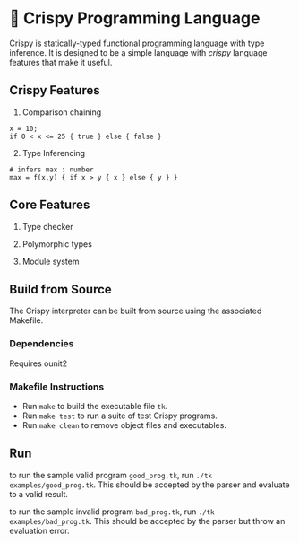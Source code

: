 
# 🥓 Crispy Programming Language

Crispy is statically-typed functional programming language with type inference. It is designed to be a simple language with *crispy* language features that make it useful.

## Crispy Features

1. Comparison chaining
```
x = 10;
if 0 < x <= 25 { true } else { false }
```

2. Type Inferencing
```
# infers max : number
max = f(x,y) { if x > y { x } else { y } }
```

## Core Features

1. Type checker


2. Polymorphic types


3. Module system


## Build from Source
The Crispy interpreter can be built from source using the associated Makefile.

### Dependencies
Requires ounit2

### Makefile Instructions
- Run `make` to build the executable file `tk`. 
- Run `make test` to run a suite of test Crispy programs.
- Run `make clean` to remove object files and executables.

## Run
to run the sample valid program `good_prog.tk`, run `./tk examples/good_prog.tk`. This should be accepted by the parser and evaluate to a valid result.

to run the sample invalid program `bad_prog.tk`, run `./tk examples/bad_prog.tk`. This should be accepted by the parser but throw an evaluation error.


